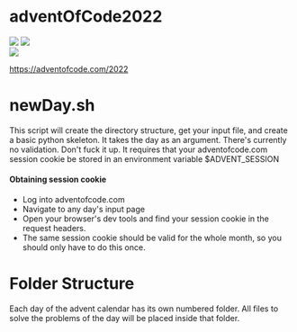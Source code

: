 # adventOfCode2022
![](https://img.shields.io/badge/day%20📅-1-blue)
![](https://img.shields.io/badge/stars%20⭐-2-yellow)	
![](https://img.shields.io/badge/days%20completed-1-red)

https://adventofcode.com/2022

# newDay.sh
This script will create the directory structure, get your input file, and create a basic python skeleton.
It takes the day as an argument. There's currently no validation. Don't fuck it up.
It requires that your adventofcode.com session cookie be stored in an environment variable $ADVENT_SESSION

#### Obtaining session cookie
- Log into adventofcode.com
- Navigate to any day's input page
- Open your browser's dev tools and find your session cookie in the request headers.
- The same session cookie should be valid for the whole month, so you should only have to do this once. 

# Folder Structure
Each day of the advent calendar has its own numbered folder. All files to solve the problems of the day will be placed inside that folder. 
